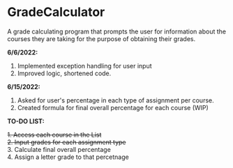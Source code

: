 # GradeCalculator
A grade calculating program that prompts the user for information about the courses they are taking for the purpose of obtaining their grades.

**6/6/2022:** 
  1. Implemented exception handling for user input
  2. Improved logic, shortened code.

**6/15/2022:** 
  1. Asked for user's percentage in each type of assignment per course.
  2. Created formula for final overall percentage for each course (WIP)
  
**TO-DO LIST:**

  ~~1. Access each course in the List~~ <br />
  ~~2. Input grades for each assignment type~~ <br />
    3. Calculate final overall percentage <br />
    4. Assign a letter grade to that percetnage
